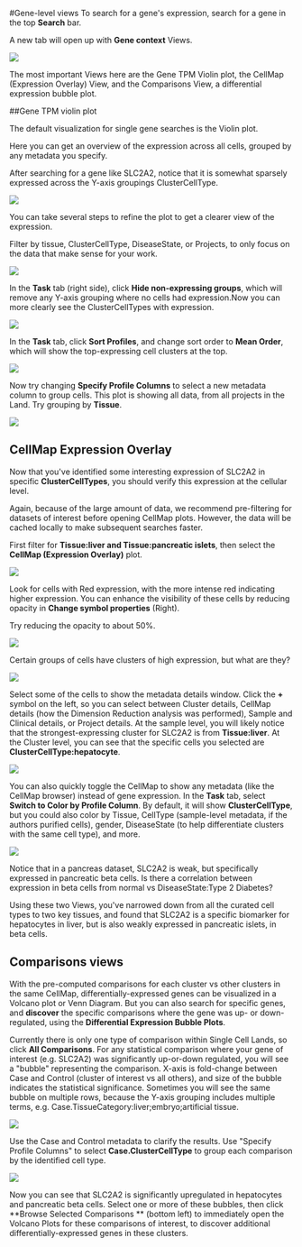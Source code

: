#Gene-level views
To search for a gene's expression, search for a gene in the top **Search** bar.

A new tab will open up with **Gene context** Views.

![](images/GeneLevelViews.png)

The most important Views here are the Gene TPM Violin plot, the CellMap (Expression Overlay) View, and the Comparisons View, a differential expression bubble plot.

##Gene TPM violin plot

The default visualization for single gene searches is the Violin plot.

Here you can get an overview of the expression across all cells, grouped by any metadata you specify.

After searching for a gene like SLC2A2, notice that it is somewhat sparsely expressed across the Y-axis groupings ClusterCellType.

![](images/SLC2A2_Full.png)

You can take several steps to refine the plot to get a clearer view of the expression.

Filter by tissue, ClusterCellType, DiseaseState, or Projects, to only focus on the data that make sense for your work.

![](images/TissueFilter.png)

In the **Task** tab (right side), click **Hide non-expressing groups**, which will remove any Y-axis grouping where no cells had expression.Now you can more clearly see the ClusterCellTypes with expression.

![](images/SLC2A2_HideNonExpressing.png)

In the **Task** tab, click **Sort Profiles**, and change sort order to **Mean Order**, which will show the top-expressing cell clusters at the top.

![](images/SLC2A2_Sorted.png)

Now try changing **Specify Profile Columns** to select a new metadata column to group cells. This plot is showing all data, from all projects in the Land. Try grouping by **Tissue**.

![](images/SLC2A2_Tissue.png)

## CellMap Expression Overlay
Now that you've identified some interesting expression of SLC2A2 in specific **ClusterCellTypes**, you should verify this expression at the cellular level.

Again, because of the large amount of data, we recommend pre-filtering for datasets of interest before opening CellMap plots. However, the data will be cached locally to make subsequent searches faster.

First filter for **Tissue:liver and Tissue:pancreatic islets**, then select the **CellMap (Expression Overlay)** plot.

![](images/SLC2A2_Overlay_Opaque.png)

Look for cells with Red expression, with the more intense red indicating higher expression. You can enhance the visibility of these cells by reducing opacity in **Change symbol properties** (Right).

Try reducing the opacity to about 50%.

![](images/ChangeSymbolProperties.png)

Certain groups of cells have clusters of high expression, but what are they?

![](images/SLC2A2_Overlay_Transparent.png)

Select some of the cells to show the metadata details window. Click the **+** symbol on the left, so you can select between Cluster details, CellMap details (how the Dimension Reduction analysis was performed), Sample and Clinical details, or Project details. At the sample level, you will likely notice that the strongest-expressing cluster for SLC2A2 is from **Tissue:liver**. At the Cluster level, you can see that the specific cells you selected are **ClusterCellType:hepatocyte**.

![](images/SLC2A2_Overlay_metadata.png)

You can also quickly toggle the CellMap to show any metadata (like the CellMap browser) instead of gene expression. In the **Task** tab, select **Switch to Color by Profile Column**. By default, it will show **ClusterCellType**, but you could also color by Tissue, CellType (sample-level metadata, if the authors purified cells), gender, DiseaseState (to help differentiate clusters with the same cell type), and more.

![](images/SLC2A2_Overlay_ClusterCellType.png)

Notice that in a pancreas dataset, SLC2A2 is weak, but specifically expressed in pancreatic beta cells. Is there a correlation between expression in beta cells from normal vs DiseaseState:Type 2 Diabetes?

Using these two Views, you've narrowed down from all the curated cell types to two key tissues, and found that SLC2A2 is a specific biomarker for hepatocytes in liver, but is also weakly expressed in pancreatic islets, in beta cells.

## Comparisons views
With the pre-computed comparisons for each cluster vs other clusters in the same CellMap, differentially-expressed genes can be visualized in a Volcano plot or Venn Diagram.
But you can also search for specific genes, and **discover** the specific comparisons where the gene was up- or down-regulated, using the **Differential Expression Bubble Plots**.

Currently there is only one type of comparison within Single Cell Lands, so click **All Comparisons**. For any statistical comparison where your gene of interest (e.g. SLC2A2) was significantly up-or-down regulated, you will see a "bubble" representing the comparison. X-axis is fold-change between Case and Control (cluster of interest vs all others), and size of the bubble indicates the statistical significance. Sometimes you will see the same bubble on multiple rows, because the Y-axis grouping includes multiple terms, e.g. Case.TissueCategory:liver;embryo;artificial tissue.

![](images/SLC2A2_Bubble_Default.png)

Use the Case and Control metadata to clarify the results. Use "Specify Profile Columns" to select **Case.ClusterCellType** to group each comparison by the identified cell type.  

![](images/SLC2A2_Bubble_ClusterCellType.png)

Now you can see that SLC2A2 is significantly upregulated in hepatocytes and pancreatic beta cells. Select one or more of these bubbles, then click **Browse Selected Comparisons ** (bottom left) to immediately open the Volcano Plots for these comparisons of interest, to discover additional differentially-expressed genes in these clusters.
